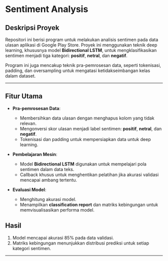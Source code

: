# Sentiment Analysis

## Deskripsi Proyek
Repositori ini berisi program untuk melakukan analisis sentimen pada data ulasan aplikasi di Google Play Store. Proyek ini menggunakan teknik deep learning, khususnya model **Bidirectional LSTM**, untuk mengklasifikasikan sentimen menjadi tiga kategori: **positif**, **netral**, dan **negatif**.

Program ini juga mencakup teknik pra-pemrosesan data, seperti tokenisasi, padding, dan oversampling untuk mengatasi ketidakseimbangan kelas dalam dataset.

---

## Fitur Utama
- **Pra-pemrosesan Data**:
  - Membersihkan data ulasan dengan menghapus kolom yang tidak relevan.
  - Mengonversi skor ulasan menjadi label sentimen: **positif**, **netral**, dan **negatif**.
  - Tokenisasi dan padding untuk mempersiapkan data untuk deep learning.

- **Pembelajaran Mesin**:
  - Model **Bidirectional LSTM** digunakan untuk mempelajari pola sentimen dalam data teks.
  - Callback khusus untuk menghentikan pelatihan jika akurasi validasi mencapai ambang tertentu.

- **Evaluasi Model**:
  - Menghitung akurasi model.
  - Menampilkan **classification report** dan matriks kebingungan untuk memvisualisasikan performa model.

## Hasil
1. Model mencapai akurasi 85% pada data validasi.
2. Matriks kebingungan menunjukkan distribusi prediksi untuk setiap kategori sentimen.

---
